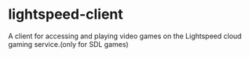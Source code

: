 # lightspeed-client
A client for accessing and playing video games on the Lightspeed cloud gaming service.(only for SDL games)

